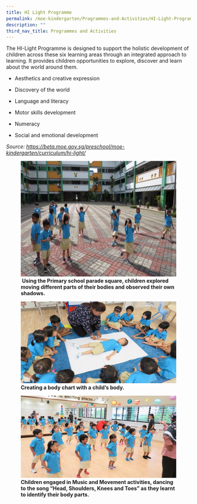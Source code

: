 ```yaml
---
title: HI Light Programme
permalink: /moe-kindergarten/Programmes-and-Activities/HI-Light-Programme/
description: ""
third_nav_title: Programmes and Activities
---
```


The HI-Light Programme is designed to support the holistic development of children across these six learning areas through an integrated approach to learning. It provides children opportunities to explore, discover and learn about the world around them.  
  

*   Aesthetics and creative expression
*   Discovery of the world
*   Language and literacy  
    
*   Motor skills development  
    
*   Numeracy  
    
*   Social and emotional development  
    

_Source: https://beta.moe.gov.sg/preschool/moe-kindergarten/curriculum/hi-light/_



<figure>

<img src="/images/MOE%20Kindergarten/Programmes%20and%20Activities/HI%20Light%20Programme/P1.jpg">

<figcaption> <strong>  Using the Primary school parade square, children explored moving different parts of their bodies and observed their own shadows. </strong> </figcaption>

</figure>


<figure>

<img src="/images/MOE%20Kindergarten/Programmes%20and%20Activities/HI%20Light%20Programme/P2.jpg">

<figcaption> <strong> Creating a body chart with a child’s body. </strong> </figcaption>

</figure>
  
<figure>

<img src="/images/MOE%20Kindergarten/Programmes%20and%20Activities/HI%20Light%20Programme/P3.jpg">

<figcaption> <strong> Children engaged in Music and Movement activities, dancing to the song “Head, Shoulders, Knees and Toes” as they learnt to identify their body parts. </strong> </figcaption>

</figure>